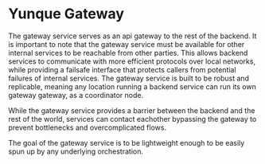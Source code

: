# Yunque Gateway

The gateway service serves as an api gateway to the rest of the backend. It is important to note that the gateway service must be available for other internal services to be reachable from other parties. This allows backend services to communicate with more efficient protocols over local networks, while providing a failsafe interface that protects callers from potential failures of internal services. The gateway service is built to be robust and replicable, meaning any location running a backend service can run its own gateway gateway, as a coordinator node.

While the gateway service provides a barrier between the backend and the rest of the world, services can contact eachother bypassing the gateway to prevent bottlenecks and overcomplicated flows.

The goal of the gateway service is to be lightweight enough to be easily spun up by any underlying orchestration.